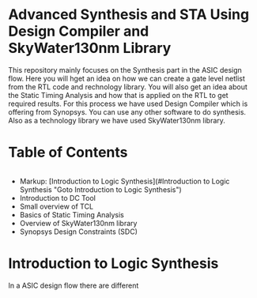 # Advanced Synthesis and STA Using Design Compiler and SkyWater130nm Library
This repository mainly focuses on the Synthesis part in the ASIC design flow. Here you will hget an idea on how we can create a gate level netlist from the RTL code and rechnology library. You will also get an idea about the Static Timing Analysis and how that is applied on the RTL to get required results.
For this process we have used Design Compiler which is offering from Synopsys. You can use any other software to do synthesis. Also as a technology library we have used SkyWater130nm library.

# Table of Contents <h6>
* Markup: [Introduction to Logic Synthesis](#Introduction to Logic Synthesis "Goto Introduction to Logic Synthesis")
* Introduction to DC Tool
* Small overview of TCL
* Basics of Static Timing Analysis
* Overview of SkyWater130nm library
* Synopsys Design Constraints (SDC)

# Introduction to Logic Synthesis
In a ASIC design flow there are different 
